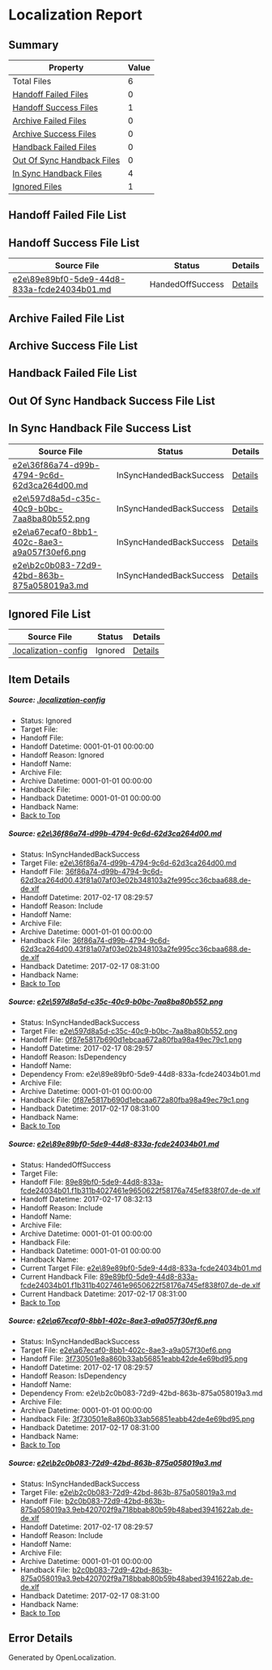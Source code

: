 # <a name='report-top'></a> Localization Report

## Summary
 Property | Value 
 -------- | ----- 
 Total Files | 6
[ Handoff Failed Files ](#handoff-failed-list)| 0
[ Handoff Success Files ](#handoff-success-list)| 1
[ Archive Failed Files ](#archive-failed-list)| 0
[ Archive Success Files ](#archive-success-list)| 0
[ Handback Failed Files ](#handback-failed-list)| 0
[ Out Of Sync Handback Files ](#outofsync-handback-success-list)| 0
[ In Sync Handback Files ](#insync-handback-success-list)| 4
[ Ignored Files ](#ignored-list)| 1

## <a name='handoff-failed-list'></a> Handoff Failed File List

## <a name='handoff-success-list'></a> Handoff Success File List
 Source File | Status | Details 
 ----------- | ------ | ------- 
 [e2e\89e89bf0-5de9-44d8-833a-fcde24034b01.md](https://github.com/OpenLocalizationTestOrg/ol-test0/blob/c8bf2e3b7e3cd0aba673eafb98dae9615fdd3115/e2e/89e89bf0-5de9-44d8-833a-fcde24034b01.md) | HandedOffSuccess | [Details](#904ee29fdd3d802d7fe0863648a864b89c69b4783)

## <a name='archive-failed-list'></a> Archive Failed File List

## <a name='archive-success-list'></a> Archive Success File List

## <a name='handback-failed-list'></a> Handback Failed File List

## <a name='outofsync-handback-success-list'></a> Out Of Sync Handback Success File List

## <a name='insync-handback-success-list'></a> In Sync Handback File Success List
 Source File | Status | Details 
 ----------- | ------ | ------- 
 [e2e\36f86a74-d99b-4794-9c6d-62d3ca264d00.md](https://github.com/OpenLocalizationTestOrg/ol-test0/blob/5f9ef75c68b17508eff34571b420f0931b0f8711/e2e/36f86a74-d99b-4794-9c6d-62d3ca264d00.md) | InSyncHandedBackSuccess | [Details](#4610ee2cbcc9002c1ba9f70ac285b9d63e2c124c1)
 [e2e\597d8a5d-c35c-40c9-b0bc-7aa8ba80b552.png](https://github.com/OpenLocalizationTestOrg/ol-test0/blob/5f9ef75c68b17508eff34571b420f0931b0f8711/e2e/597d8a5d-c35c-40c9-b0bc-7aa8ba80b552.png) | InSyncHandedBackSuccess | [Details](#0f87e5817b690d1ebcaa672a80fba98a49ec79c12)
 [e2e\a67ecaf0-8bb1-402c-8ae3-a9a057f30ef6.png](https://github.com/OpenLocalizationTestOrg/ol-test0/blob/5f9ef75c68b17508eff34571b420f0931b0f8711/e2e/a67ecaf0-8bb1-402c-8ae3-a9a057f30ef6.png) | InSyncHandedBackSuccess | [Details](#3f730501e8a860b33ab56851eabb42de4e69bd954)
 [e2e\b2c0b083-72d9-42bd-863b-875a058019a3.md](https://github.com/OpenLocalizationTestOrg/ol-test0/blob/5f9ef75c68b17508eff34571b420f0931b0f8711/e2e/b2c0b083-72d9-42bd-863b-875a058019a3.md) | InSyncHandedBackSuccess | [Details](#b6d9201fa6afb72dd33a5ff190b130f281a06d935)

## <a name='ignored-list'></a> Ignored File List
 Source File | Status | Details 
 ----------- | ------ | ------- 
 [.localization-config](https://github.com/OpenLocalizationTestOrg/ol-test0/blob/c8bf2e3b7e3cd0aba673eafb98dae9615fdd3115/.localization-config) | Ignored | [Details](#cb0632cf59c1387fc1742bfb9fa3c47f87e2e5c90)

## Item Details
##### <a name='cb0632cf59c1387fc1742bfb9fa3c47f87e2e5c90'></a> Source: [.localization-config](https://github.com/OpenLocalizationTestOrg/ol-test0/blob/c8bf2e3b7e3cd0aba673eafb98dae9615fdd3115/.localization-config)
* Status: Ignored
* Target File: 
* Handoff File: 
* Handoff Datetime: 0001-01-01 00:00:00
* Handoff Reason: Ignored
* Handoff Name: 
* Archive File: 
* Archive Datetime: 0001-01-01 00:00:00
* Handback File: 
* Handback Datetime: 0001-01-01 00:00:00
* Handback Name: 
* [Back to Top](#report-top)

##### <a name='4610ee2cbcc9002c1ba9f70ac285b9d63e2c124c1'></a> Source: [e2e\36f86a74-d99b-4794-9c6d-62d3ca264d00.md](https://github.com/OpenLocalizationTestOrg/ol-test0/blob/5f9ef75c68b17508eff34571b420f0931b0f8711/e2e/36f86a74-d99b-4794-9c6d-62d3ca264d00.md)
* Status: InSyncHandedBackSuccess
* Target File: [e2e\36f86a74-d99b-4794-9c6d-62d3ca264d00.md](https://github.com/OpenLocalizationTestOrg/ol-test4-dede/blob/1b4dd9f0d152c5347026710a96c829a059b7ab6b/e2e/36f86a74-d99b-4794-9c6d-62d3ca264d00.md)
* Handoff File: [36f86a74-d99b-4794-9c6d-62d3ca264d00.43f81a07af03e02b348103a2fe995cc36cbaa688.de-de.xlf](https://github.com/OpenLocalizationTestOrg/ol-test4-handoff/blob/913a99f7cc31299fd6671a4d2aa52ec80ff4265c/ol-handoff/OpenLocalizationTestOrg/ol-test4-dede/xinjiang/ht/36f86a74-d99b-4794-9c6d-62d3ca264d00.43f81a07af03e02b348103a2fe995cc36cbaa688.de-de.xlf)
* Handoff Datetime: 2017-02-17 08:29:57
* Handoff Reason: Include
* Handoff Name: 
* Archive File: 
* Archive Datetime: 0001-01-01 00:00:00
* Handback File: [36f86a74-d99b-4794-9c6d-62d3ca264d00.43f81a07af03e02b348103a2fe995cc36cbaa688.de-de.xlf](https://github.com/OpenLocalizationTestOrg/ol-test4-handback/blob/1d460b8f10c0f416f500f99f1005b6b86296c628/ol-handback/OpenLocalizationTestOrg/ol-test4-dede/xinjiang/ht/36f86a74-d99b-4794-9c6d-62d3ca264d00.43f81a07af03e02b348103a2fe995cc36cbaa688.de-de.xlf)
* Handback Datetime: 2017-02-17 08:31:00
* Handback Name: 
* [Back to Top](#report-top)

##### <a name='0f87e5817b690d1ebcaa672a80fba98a49ec79c12'></a> Source: [e2e\597d8a5d-c35c-40c9-b0bc-7aa8ba80b552.png](https://github.com/OpenLocalizationTestOrg/ol-test0/blob/5f9ef75c68b17508eff34571b420f0931b0f8711/e2e/597d8a5d-c35c-40c9-b0bc-7aa8ba80b552.png)
* Status: InSyncHandedBackSuccess
* Target File: [e2e\597d8a5d-c35c-40c9-b0bc-7aa8ba80b552.png](https://github.com/OpenLocalizationTestOrg/ol-test4-dede/blob/1b4dd9f0d152c5347026710a96c829a059b7ab6b/e2e/597d8a5d-c35c-40c9-b0bc-7aa8ba80b552.png)
* Handoff File: [0f87e5817b690d1ebcaa672a80fba98a49ec79c1.png](https://github.com/OpenLocalizationTestOrg/ol-test4-handoff/blob/913a99f7cc31299fd6671a4d2aa52ec80ff4265c/ol-handoff/OpenLocalizationTestOrg/ol-test4-dede/xinjiang/ht/0f87e5817b690d1ebcaa672a80fba98a49ec79c1.png)
* Handoff Datetime: 2017-02-17 08:29:57
* Handoff Reason: IsDependency
* Handoff Name: 
* Dependency From: e2e\89e89bf0-5de9-44d8-833a-fcde24034b01.md
* Archive File: 
* Archive Datetime: 0001-01-01 00:00:00
* Handback File: [0f87e5817b690d1ebcaa672a80fba98a49ec79c1.png](https://github.com/OpenLocalizationTestOrg/ol-test4-handback/blob/1d460b8f10c0f416f500f99f1005b6b86296c628/ol-handback/OpenLocalizationTestOrg/ol-test4-dede/xinjiang/ht/0f87e5817b690d1ebcaa672a80fba98a49ec79c1.png)
* Handback Datetime: 2017-02-17 08:31:00
* Handback Name: 
* [Back to Top](#report-top)

##### <a name='904ee29fdd3d802d7fe0863648a864b89c69b4783'></a> Source: [e2e\89e89bf0-5de9-44d8-833a-fcde24034b01.md](https://github.com/OpenLocalizationTestOrg/ol-test0/blob/c8bf2e3b7e3cd0aba673eafb98dae9615fdd3115/e2e/89e89bf0-5de9-44d8-833a-fcde24034b01.md)
* Status: HandedOffSuccess
* Target File: 
* Handoff File: [89e89bf0-5de9-44d8-833a-fcde24034b01.f1b311b4027461e9650622f58176a745ef838f07.de-de.xlf](https://github.com/OpenLocalizationTestOrg/ol-test4-handoff/blob/a5af78b33b490ef2a656db8ea561dfe37cc50a08/ol-handoff/OpenLocalizationTestOrg/ol-test4-dede/xinjiang/ht/89e89bf0-5de9-44d8-833a-fcde24034b01.f1b311b4027461e9650622f58176a745ef838f07.de-de.xlf)
* Handoff Datetime: 2017-02-17 08:32:13
* Handoff Reason: Include
* Handoff Name: 
* Archive File: 
* Archive Datetime: 0001-01-01 00:00:00
* Handback File: 
* Handback Datetime: 0001-01-01 00:00:00
* Handback Name: 
* Current Target File: [e2e\89e89bf0-5de9-44d8-833a-fcde24034b01.md](https://github.com/OpenLocalizationTestOrg/ol-test4-dede/blob/1b4dd9f0d152c5347026710a96c829a059b7ab6b/e2e/89e89bf0-5de9-44d8-833a-fcde24034b01.md)
* Current Handback File: [89e89bf0-5de9-44d8-833a-fcde24034b01.f1b311b4027461e9650622f58176a745ef838f07.de-de.xlf](https://github.com/OpenLocalizationTestOrg/ol-test4-handback/blob/1d460b8f10c0f416f500f99f1005b6b86296c628/ol-handback/OpenLocalizationTestOrg/ol-test4-dede/xinjiang/ht/89e89bf0-5de9-44d8-833a-fcde24034b01.f1b311b4027461e9650622f58176a745ef838f07.de-de.xlf)
* Current Handback Datetime: 2017-02-17 08:31:00
* [Back to Top](#report-top)

##### <a name='3f730501e8a860b33ab56851eabb42de4e69bd954'></a> Source: [e2e\a67ecaf0-8bb1-402c-8ae3-a9a057f30ef6.png](https://github.com/OpenLocalizationTestOrg/ol-test0/blob/5f9ef75c68b17508eff34571b420f0931b0f8711/e2e/a67ecaf0-8bb1-402c-8ae3-a9a057f30ef6.png)
* Status: InSyncHandedBackSuccess
* Target File: [e2e\a67ecaf0-8bb1-402c-8ae3-a9a057f30ef6.png](https://github.com/OpenLocalizationTestOrg/ol-test4-dede/blob/1b4dd9f0d152c5347026710a96c829a059b7ab6b/e2e/a67ecaf0-8bb1-402c-8ae3-a9a057f30ef6.png)
* Handoff File: [3f730501e8a860b33ab56851eabb42de4e69bd95.png](https://github.com/OpenLocalizationTestOrg/ol-test4-handoff/blob/913a99f7cc31299fd6671a4d2aa52ec80ff4265c/ol-handoff/OpenLocalizationTestOrg/ol-test4-dede/xinjiang/ht/3f730501e8a860b33ab56851eabb42de4e69bd95.png)
* Handoff Datetime: 2017-02-17 08:29:57
* Handoff Reason: IsDependency
* Handoff Name: 
* Dependency From: e2e\b2c0b083-72d9-42bd-863b-875a058019a3.md
* Archive File: 
* Archive Datetime: 0001-01-01 00:00:00
* Handback File: [3f730501e8a860b33ab56851eabb42de4e69bd95.png](https://github.com/OpenLocalizationTestOrg/ol-test4-handback/blob/1d460b8f10c0f416f500f99f1005b6b86296c628/ol-handback/OpenLocalizationTestOrg/ol-test4-dede/xinjiang/ht/3f730501e8a860b33ab56851eabb42de4e69bd95.png)
* Handback Datetime: 2017-02-17 08:31:00
* Handback Name: 
* [Back to Top](#report-top)

##### <a name='b6d9201fa6afb72dd33a5ff190b130f281a06d935'></a> Source: [e2e\b2c0b083-72d9-42bd-863b-875a058019a3.md](https://github.com/OpenLocalizationTestOrg/ol-test0/blob/5f9ef75c68b17508eff34571b420f0931b0f8711/e2e/b2c0b083-72d9-42bd-863b-875a058019a3.md)
* Status: InSyncHandedBackSuccess
* Target File: [e2e\b2c0b083-72d9-42bd-863b-875a058019a3.md](https://github.com/OpenLocalizationTestOrg/ol-test4-dede/blob/1b4dd9f0d152c5347026710a96c829a059b7ab6b/e2e/b2c0b083-72d9-42bd-863b-875a058019a3.md)
* Handoff File: [b2c0b083-72d9-42bd-863b-875a058019a3.9eb420702f9a718bbab80b59b48abed3941622ab.de-de.xlf](https://github.com/OpenLocalizationTestOrg/ol-test4-handoff/blob/913a99f7cc31299fd6671a4d2aa52ec80ff4265c/ol-handoff/OpenLocalizationTestOrg/ol-test4-dede/xinjiang/ht/b2c0b083-72d9-42bd-863b-875a058019a3.9eb420702f9a718bbab80b59b48abed3941622ab.de-de.xlf)
* Handoff Datetime: 2017-02-17 08:29:57
* Handoff Reason: Include
* Handoff Name: 
* Archive File: 
* Archive Datetime: 0001-01-01 00:00:00
* Handback File: [b2c0b083-72d9-42bd-863b-875a058019a3.9eb420702f9a718bbab80b59b48abed3941622ab.de-de.xlf](https://github.com/OpenLocalizationTestOrg/ol-test4-handback/blob/1d460b8f10c0f416f500f99f1005b6b86296c628/ol-handback/OpenLocalizationTestOrg/ol-test4-dede/xinjiang/ht/b2c0b083-72d9-42bd-863b-875a058019a3.9eb420702f9a718bbab80b59b48abed3941622ab.de-de.xlf)
* Handback Datetime: 2017-02-17 08:31:00
* Handback Name: 
* [Back to Top](#report-top)


## Error Details

Generated by OpenLocalization.
